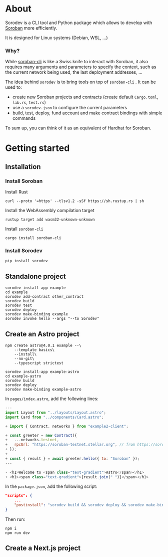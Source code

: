 # About

Sorodev is a CLI tool and Python package which allows to develop with [Soroban](https://soroban.stellar.org/) more efficiently. 

It is designed for Linux systems (Debian, WSL, ...)



### Why?

While [soroban-cli](https://soroban.stellar.org/docs/reference/soroban-cli) is like a Swiss knife to interact with Soroban, it also requires many arguments and parameters to specify the context, such as the current network being used, the last deployment addresses, ...

The idea behind `sorodev` is to bring tools on top of `soroban-cli` . It can be used to:

- create new Soroban projects and contracts (create default `Cargo.toml`, `lib.rs`, `test.rs`)
- use a `sorodev.json` to configure the current parameters
- build, test, deploy, fund account and make contract bindings with simple commands



To sum up, you can think of it as an equivalent of Hardhat for Soroban.



# Getting started

## Installation

### Install Soroban

Install Rust

```shell
curl --proto '=https' --tlsv1.2 -sSf https://sh.rustup.rs | sh
```

Install the WebAssembly compilation target

```
rustup target add wasm32-unknown-unknown
```

Install `soroban-cli`

```
cargo install soroban-cli
```



### Install Sorodev

```shell
pip install sorodev
```



## Standalone project

```shell
sorodev install-app example
cd example
sorodev add-contract other_contract
sorodev build
sorodev test
sorodev deploy
sorodev make-binding example
sorodev invoke hello --args "--to Sorodev"
```



## Create an Astro project

```shell
npm create astro@4.0.1 example --\
	--template basics\
	--install\ 
	--no-git\
	--typescript strictest
	
sorodev install-app example-astro
cd example-astro
sorodev build
sorodev deploy
sorodev make-binding example-astro
```



In `pages/index.astro`, add the following lines:

```jsx
---
import Layout from "../layouts/Layout.astro";
import Card from "../components/Card.astro";

+ import { Contract, networks } from "example2-client";

+ const greeter = new Contract({
+   ...networks.testnet,
+   rpcUrl: "https://soroban-testnet.stellar.org", // from https://soroban.stellar.org/docs/reference/rpc#public-rpc-providers
+ });
+ 
+ const { result } = await greeter.hello({ to: "Soroban" });
---
```



```jsx
- <h1>Welcome to <span class="text-gradient">Astro</span></h1>
+ <h1><span class="text-gradient">{result.join(" ")}</span></h1>
```



In the `package.json`, add the following script:

```json
"scripts": {
    ...
    "postinstall": "sorodev build && sorodev deploy && sorodev make-binding example"
}
```



Then run:

```shell
npm i
npm run dev
```



## Create a Next.js project